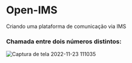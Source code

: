 # Open-IMS
Criando uma plataforma de comunicação via IMS

### Chamada entre dois números distintos:

![Captura de tela 2022-11-23 111035](https://user-images.githubusercontent.com/57708477/205470629-f6090980-85eb-427a-a7aa-bd376c206a4f.png)

